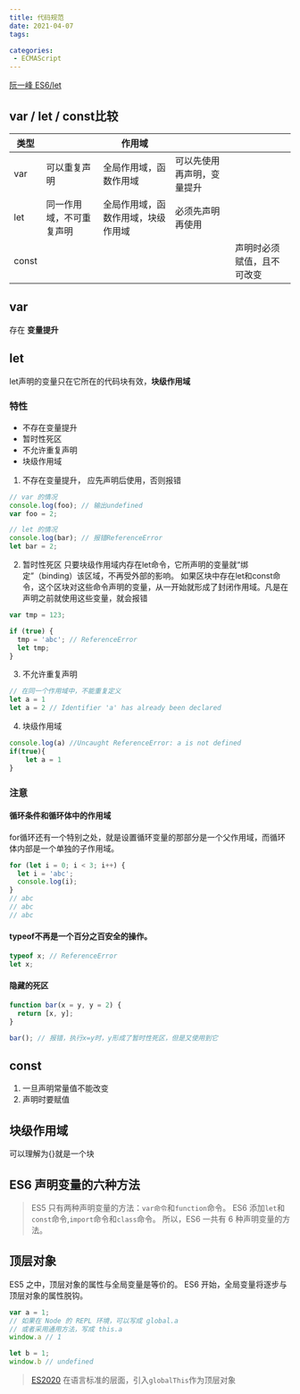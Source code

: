 ```yaml
---
title: 代码规范
date: 2021-04-07
tags:

categories: 
 - ECMAScript
---
```






[阮一峰 ES6/let](https://es6.ruanyifeng.com/#docs/let)

## var / let / const比较

| 类型  |                          | 作用域                             |                            |                            |
| ----- | ------------------------ | ---------------------------------- | -------------------------- | -------------------------- |
| var   | 可以重复声明             | 全局作用域，函数作用域             | 可以先使用再声明，变量提升 |                            |
| let   | 同一作用域，不可重复声明 | 全局作用域，函数作用域，块级作用域 | 必须先声明再使用           |                            |
| const |                          |                                    |                            | 声明时必须赋值，且不可改变 |

## var

存在 **变量提升**

## let

let声明的变量只在它所在的代码块有效，**块级作用域**

### 特性

- 不存在变量提升
- 暂时性死区
- 不允许重复声明
- 块级作用域

1.  不存在变量提升，
   应先声明后使用，否则报错

```js
// var 的情况
console.log(foo); // 输出undefined
var foo = 2;

// let 的情况
console.log(bar); // 报错ReferenceError
let bar = 2;
```

2. 暂时性死区
   只要块级作用域内存在let命令，它所声明的变量就“绑定”（binding）该区域，不再受外部的影响。
   如果区块中存在let和const命令，这个区块对这些命令声明的变量，从一开始就形成了封闭作用域。凡是在声明之前就使用这些变量，就会报错

```js
var tmp = 123;

if (true) {
  tmp = 'abc'; // ReferenceError
  let tmp;
}
```

3. 不允许重复声明

```js
// 在同一个作用域中，不能重复定义
let a = 1
let a = 2 // Identifier 'a' has already been declared
```

4. 块级作用域

```js
console.log(a) //Uncaught ReferenceError: a is not defined
if(true){
    let a = 1
}
```

### 注意

#### 循环条件和循环体中的作用域

for循环还有一个特别之处，就是设置循环变量的那部分是一个父作用域，而循环体内部是一个单独的子作用域。

```js
for (let i = 0; i < 3; i++) {
  let i = 'abc';
  console.log(i);
}
// abc
// abc
// abc
```

#### typeof不再是一个百分之百安全的操作。

```js
typeof x; // ReferenceError
let x;
```

#### 隐藏的死区

```js
function bar(x = y, y = 2) {
  return [x, y];
}

bar(); // 报错，执行x=y时，y形成了暂时性死区，但是又使用到它
```

## const

1.  一旦声明常量值不能改变
2.  声明时要赋值

## 块级作用域

可以理解为{}就是一个块



## ES6 声明变量的六种方法
>ES5 只有两种声明变量的方法：``var命令``和``function``命令。
>ES6 添加``let``和``const``命令,``import``命令和``class``命令。
>所以，ES6 一共有 6 种声明变量的方法。


## 顶层对象
ES5 之中，顶层对象的属性与全局变量是等价的。
ES6 开始，全局变量将逐步与顶层对象的属性脱钩。
```js
var a = 1;
// 如果在 Node 的 REPL 环境，可以写成 global.a
// 或者采用通用方法，写成 this.a
window.a // 1

let b = 1;
window.b // undefined
```
>[ES2020](https://github.com/tc39/proposal-global) 在语言标准的层面，引入`globalThis`作为顶层对象
